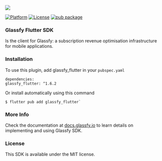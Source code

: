 <img src="https://media.glassfy.io/banner_purple.png" />

[![Platform](https://img.shields.io/static/v1?label=platform&message=iOS%20|%20macOS%20|%20android&color=lightgray)](https://glassfy.io)
[![License](https://img.shields.io/cocoapods/l/Glassfy.svg?style=flat)](https://glassfy.io)
[![pub package](https://img.shields.io/pub/v/glassfy_flutter)](https://pub.dev/packages/glassfy_flutter)

### Glassfy Flutter SDK

Is the client for Glassfy: a subscription revenue optimisation infrastructure for mobile applications.

### Installation

To use this plugin, add glassfy_flutter in your `pubspec.yaml`

```
dependencies:
glassfy_flutter: ^1.6.2
```

Or install automatically using this command

```
$ flutter pub add glassfy_flutter`
```

### More Info

Check the documentation at [docs.glassfy.io](https://docs.glassfy.io/get-started/quick-start) to learn details on implementing and using Glassfy SDK.

### License

This SDK is available under the MIT license.
